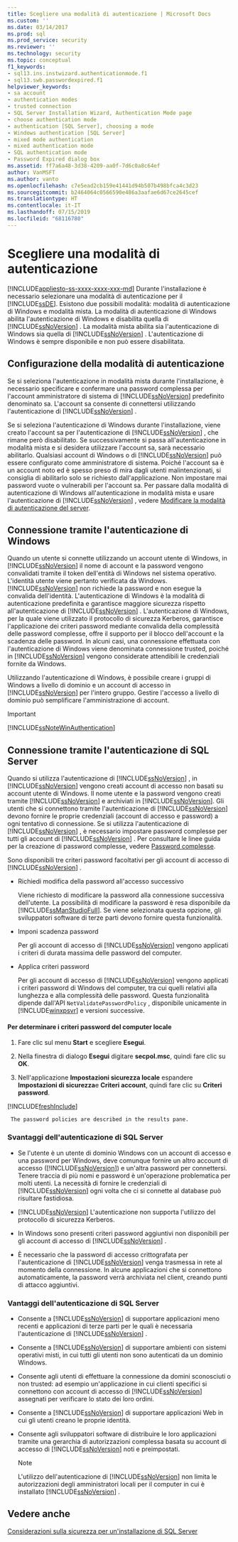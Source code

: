 ```yaml
---
title: Scegliere una modalità di autenticazione | Microsoft Docs
ms.custom: ''
ms.date: 03/14/2017
ms.prod: sql
ms.prod_service: security
ms.reviewer: ''
ms.technology: security
ms.topic: conceptual
f1_keywords:
- sql13.ins.instwizard.authenticationmode.f1
- sql13.swb.passwordexpired.f1
helpviewer_keywords:
- sa account
- authentication modes
- trusted connection
- SQL Server Installation Wizard, Authentication Mode page
- choose authentication mode
- authentication [SQL Server], choosing a mode
- Windows authentication [SQL Server]
- mixed mode authentication
- mixed authentication mode
- SQL authentication mode
- Password Expired dialog box
ms.assetid: ff7a6a48-3d38-4209-aa0f-7d6c0a8c64ef
author: VanMSFT
ms.author: vanto
ms.openlocfilehash: c7e5ead2cb159e41441d94b507b498bfca4c3d23
ms.sourcegitcommit: b2464064c0566590e486a3aafae6d67ce2645cef
ms.translationtype: HT
ms.contentlocale: it-IT
ms.lasthandoff: 07/15/2019
ms.locfileid: "68116780"
---
```

# <a name="choose-an-authentication-mode"></a>Scegliere una modalità di autenticazione
[!INCLUDE[appliesto-ss-xxxx-xxxx-xxx-md](../../includes/appliesto-ss-xxxx-xxxx-xxx-md.md)]
  Durante l'installazione è necessario selezionare una modalità di autenticazione per il [!INCLUDE[ssDE](../../includes/ssde-md.md)]. Esistono due possibili modalità: modalità di autenticazione di Windows e modalità mista. La modalità di autenticazione di Windows abilita l'autenticazione di Windows e disabilita quella di [!INCLUDE[ssNoVersion](../../includes/ssnoversion-md.md)] . La modalità mista abilita sia l'autenticazione di Windows sia quella di [!INCLUDE[ssNoVersion](../../includes/ssnoversion-md.md)] . L'autenticazione di Windows è sempre disponibile e non può essere disabilitata.  
  
## <a name="configuring-the-authentication-mode"></a>Configurazione della modalità di autenticazione  
 Se si seleziona l'autenticazione in modalità mista durante l'installazione, è necessario specificare e confermare una password complessa per l'account amministratore di sistema di [!INCLUDE[ssNoVersion](../../includes/ssnoversion-md.md)] predefinito denominato sa. L'account sa consente di connettersi utilizzando l'autenticazione di [!INCLUDE[ssNoVersion](../../includes/ssnoversion-md.md)] .  
  
 Se si seleziona l'autenticazione di Windows durante l'installazione, viene creato l'account sa per l'autenticazione di [!INCLUDE[ssNoVersion](../../includes/ssnoversion-md.md)] , che rimane però disabilitato. Se successivamente si passa all'autenticazione in modalità mista e si desidera utilizzare l'account sa, sarà necessario abilitarlo. Qualsiasi account di Windows o di [!INCLUDE[ssNoVersion](../../includes/ssnoversion-md.md)] può essere configurato come amministratore di sistema. Poiché l'account sa è un account noto ed è spesso preso di mira dagli utenti malintenzionati, si consiglia di abilitarlo solo se richiesto dall'applicazione. Non impostare mai password vuote o vulnerabili per l'account sa. Per passare dalla modalità di autenticazione di Windows all'autenticazione in modalità mista e usare l'autenticazione di [!INCLUDE[ssNoVersion](../../includes/ssnoversion-md.md)] , vedere [Modificare la modalità di autenticazione del server](../../database-engine/configure-windows/change-server-authentication-mode.md).  
  
## <a name="connecting-through-windows-authentication"></a>Connessione tramite l'autenticazione di Windows  
 Quando un utente si connette utilizzando un account utente di Windows, in [!INCLUDE[ssNoVersion](../../includes/ssnoversion-md.md)] il nome di account e la password vengono convalidati tramite il token dell'entità di Windows nel sistema operativo. L'identità utente viene pertanto verificata da Windows. [!INCLUDE[ssNoVersion](../../includes/ssnoversion-md.md)] non richiede la password e non esegue la convalida dell'identità. L'autenticazione di Windows è la modalità di autenticazione predefinita e garantisce maggiore sicurezza rispetto all'autenticazione di [!INCLUDE[ssNoVersion](../../includes/ssnoversion-md.md)] . L'autenticazione di Windows, per la quale viene utilizzato il protocollo di sicurezza Kerberos, garantisce l'applicazione dei criteri password mediante convalida della complessità delle password complesse, offre il supporto per il blocco dell'account e la scadenza delle password. In alcuni casi, una connessione effettuata con l'autenticazione di Windows viene denominata connessione trusted, poiché in [!INCLUDE[ssNoVersion](../../includes/ssnoversion-md.md)] vengono considerate attendibili le credenziali fornite da Windows.  
  
 Utilizzando l'autenticazione di Windows, è possibile creare i gruppi di Windows a livello di dominio e un account di accesso in [!INCLUDE[ssNoVersion](../../includes/ssnoversion-md.md)] per l'intero gruppo. Gestire l'accesso a livello di dominio può semplificare l'amministrazione di account.  
  
> [!IMPORTANT]  
>  [!INCLUDE[ssNoteWinAuthentication](../../includes/ssnotewinauthentication-md.md)]  
  
## <a name="connecting-through-sql-server-authentication"></a>Connessione tramite l'autenticazione di SQL Server  
 Quando si utilizza l'autenticazione di [!INCLUDE[ssNoVersion](../../includes/ssnoversion-md.md)] , in [!INCLUDE[ssNoVersion](../../includes/ssnoversion-md.md)] vengono creati account di accesso non basati su account utente di Windows. Il nome utente e la password vengono creati tramite [!INCLUDE[ssNoVersion](../../includes/ssnoversion-md.md)] e archiviati in [!INCLUDE[ssNoVersion](../../includes/ssnoversion-md.md)]. Gli utenti che si connettono tramite l'autenticazione di [!INCLUDE[ssNoVersion](../../includes/ssnoversion-md.md)] devono fornire le proprie credenziali (account di accesso e password) a ogni tentativo di connessione. Se si utilizza l'autenticazione di [!INCLUDE[ssNoVersion](../../includes/ssnoversion-md.md)] , è necessario impostare password complesse per tutti gli account di [!INCLUDE[ssNoVersion](../../includes/ssnoversion-md.md)] . Per consultare le linee guida per la creazione di password complesse, vedere [Password complesse](../../relational-databases/security/strong-passwords.md).  
  
 Sono disponibili tre criteri password facoltativi per gli account di accesso di [!INCLUDE[ssNoVersion](../../includes/ssnoversion-md.md)] .  
  
-   Richiedi modifica della password all'accesso successivo  
  
     Viene richiesto di modificare la password alla connessione successiva dell'utente. La possibilità di modificare la password è resa disponibile da [!INCLUDE[ssManStudioFull](../../includes/ssmanstudiofull-md.md)]. Se viene selezionata questa opzione, gli sviluppatori software di terze parti devono fornire questa funzionalità.  
  
-   Imponi scadenza password  
  
     Per gli account di accesso di [!INCLUDE[ssNoVersion](../../includes/ssnoversion-md.md)] vengono applicati i criteri di durata massima delle password del computer.  
  
-   Applica criteri password  
  
     Per gli account di accesso di [!INCLUDE[ssNoVersion](../../includes/ssnoversion-md.md)] vengono applicati i criteri password di Windows del computer, tra cui quelli relativi alla lunghezza e alla complessità delle password. Questa funzionalità dipende dall'API `NetValidatePasswordPolicy` , disponibile unicamente in [!INCLUDE[winxpsvr](../../includes/winxpsvr-md.md)] e versioni successive.  
  
#### <a name="to-determine-the-password-policies-of-the-local-computer"></a>Per determinare i criteri password del computer locale  
  
1.  Fare clic sul menu **Start** e scegliere **Esegui**.  
  
2.  Nella finestra di dialogo **Esegui** digitare **secpol.msc**, quindi fare clic su **OK**.  
  
3.  Nell'applicazione **Impostazioni sicurezza locale** espandere **Impostazioni di sicurezza**e **Criteri account**, quindi fare clic su **Criteri password**.  

[!INCLUDE[freshInclude](../../includes/paragraph-content/fresh-note-steps-feedback.md)]

     The password policies are described in the results pane.  
  
### <a name="disadvantages-of-sql-server-authentication"></a>Svantaggi dell'autenticazione di SQL Server  
  
-   Se l'utente è un utente di dominio Windows con un account di accesso e una password per Windows, deve comunque fornire un altro account di accesso ([!INCLUDE[ssNoVersion](../../includes/ssnoversion-md.md)]) e un'altra password per connettersi. Tenere traccia di più nomi e password è un'operazione problematica per molti utenti. La necessità di fornire le credenziali di [!INCLUDE[ssNoVersion](../../includes/ssnoversion-md.md)] ogni volta che ci si connette al database può risultare fastidiosa.  
  
-   [!INCLUDE[ssNoVersion](../../includes/ssnoversion-md.md)] L'autenticazione non supporta l'utilizzo del protocollo di sicurezza Kerberos.  
  
-   In Windows sono presenti criteri password aggiuntivi non disponibili per gli account di accesso di [!INCLUDE[ssNoVersion](../../includes/ssnoversion-md.md)] .  
  
-   È necessario che la password di accesso crittografata per l'autenticazione di [!INCLUDE[ssNoVersion](../../includes/ssnoversion-md.md)] venga trasmessa in rete al momento della connessione. In alcune applicazioni che si connettono automaticamente, la password verrà archiviata nel client, creando punti di attacco aggiuntivi.  
  
### <a name="advantages-of-sql-server-authentication"></a>Vantaggi dell'autenticazione di SQL Server  
  
-   Consente a [!INCLUDE[ssNoVersion](../../includes/ssnoversion-md.md)] di supportare applicazioni meno recenti e applicazioni di terze parti per le quali è necessaria l'autenticazione di [!INCLUDE[ssNoVersion](../../includes/ssnoversion-md.md)] .  
  
-   Consente a [!INCLUDE[ssNoVersion](../../includes/ssnoversion-md.md)] di supportare ambienti con sistemi operativi misti, in cui tutti gli utenti non sono autenticati da un dominio Windows.  
  
-   Consente agli utenti di effettuare la connessione da domini sconosciuti o non trusted: ad esempio un'applicazione in cui clienti specifici si connettono con account di accesso di [!INCLUDE[ssNoVersion](../../includes/ssnoversion-md.md)] assegnati per verificare lo stato dei loro ordini.  
  
-   Consente a [!INCLUDE[ssNoVersion](../../includes/ssnoversion-md.md)] di supportare applicazioni Web in cui gli utenti creano le proprie identità.  
  
-   Consente agli sviluppatori software di distribuire le loro applicazioni tramite una gerarchia di autorizzazioni complessa basata su account di accesso di [!INCLUDE[ssNoVersion](../../includes/ssnoversion-md.md)] noti e preimpostati.  
  
    > [!NOTE]  
    >  L'utilizzo dell'autenticazione di [!INCLUDE[ssNoVersion](../../includes/ssnoversion-md.md)] non limita le autorizzazioni degli amministratori locali per il computer in cui è installato [!INCLUDE[ssNoVersion](../../includes/ssnoversion-md.md)] .  
  
## <a name="see-also"></a>Vedere anche  
 [Considerazioni sulla sicurezza per un'installazione di SQL Server](../../sql-server/install/security-considerations-for-a-sql-server-installation.md)  
  
  
